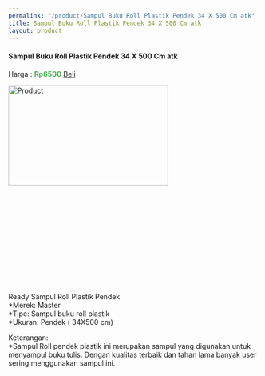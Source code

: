 ```yaml
---
permalink: "/product/Sampul Buku Roll Plastik Pendek 34 X 500 Cm atk"
title: Sampul Buku Roll Plastik Pendek 34 X 500 Cm atk
layout: product
---
```


#### Sampul Buku Roll Plastik Pendek 34 X 500 Cm atk
Harga : <span style="color:#42b549">**Rp6500**</span>  <a class="btn btn-success" href="http://api.whatsapp.com/send?phone={{site.whatsapp}}&text=kak saya mau beli {{page.title}} () 1 buah bayarnya di kampus ia kak %3A)" style="width:100px;">Beli</a>

<image src="{{site.baseurl}}/img/Sampul Buku Roll Plastik Pendek 34 X 500 Cm atk.jpg" alt="Product" width="80%" height="50%" style="max-width:400px;max-height:400px"/>

Ready Sampul Roll Plastik Pendek  
*Merek: Master  
*Tipe: Sampul buku roll plastik  
*Ukuran: Pendek ( 34X500 cm)  
  
Keterangan:  
*Sampul Roll pendek plastik ini merupakan sampul yang digunakan untuk menyampul buku tulis. Dengan kualitas terbaik dan tahan lama banyak user sering menggunakan sampul ini.